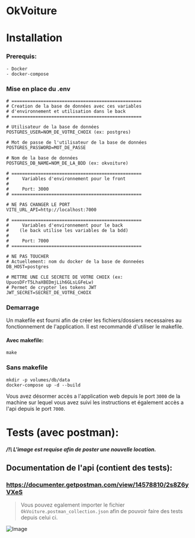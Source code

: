# OkVoiture

# Installation

### Prerequis:
    - Docker
    - docker-compose
    
### Mise en place du .env

    # =================================================
    # Creation de la base de données avec ces variables 
    # d'environnement et utilisation dans le back
    # =================================================
    
    # Utilisateur de la base de données
    POSTGRES_USER=NOM_DE_VOTRE_CHOIX (ex: postgres)
    
    # Mot de passe de l'utilisateur de la base de données
    POSTGRES_PASSWORD=MOT_DE_PASSE
    
    # Nom de la base de données
    POSTGRES_DB_NAME=NOM_DE_LA_BDD (ex: okvoiture)
    
    # =================================================
    #     Variables d'environnement pour le front 
    #
    #     Port: 3000
    # =================================================

    # NE PAS CHANGER LE PORT
    VITE_URL_API=http://localhost:7000 

    # =================================================
    #     Variables d'environnement pour le back
    #    (le back utilise les variables de la bdd)
    #    
    #     Port: 7000
    # =================================================
    
    # NE PAS TOUCHER
    # Actuellement: nom du docker de la base de donneées
    DB_HOST=postgres

    # METTRE UNE CLE SECRETE DE VOTRE CHOIX (ex: UpuosDFrT5LhaXBEDmjLih6GLsLGFeLw)
    # Permet de crypter les tokens JWT
    JWT_SECRET=SECRET_DE_VOTRE_CHOIX

### Demarrage

Un makefile est fourni afin de créer les fichiers/dossiers necessaires au fonctionnement de l'application.
Il est recommandé d'utiliser le makefile.

#### Avec makefile:

    make
    
### Sans makefile

    mkdir -p volumes/db/data
    docker-compose up -d --build
    
    
Vous avez désormer accès a l'application web depuis le port `3000` de la machine sur lequel vous avez suivi les instructions et également accès a l'api depuis le port `7000`.
# Tests (avec postman):

##### /!\ L'image est requise afin de poster une nouvelle location.

## Documentation de l'api (contient des tests): 
### https://documenter.getpostman.com/view/14578810/2s8Z6yVXeS
> Vous pouvez egalement importer le fichier `OkVoiture.postman_collection.json` afin de pouvoir faire des tests depuis celui ci.

![Image](https://i.postimg.cc/bwQTjYvh/image.png)
